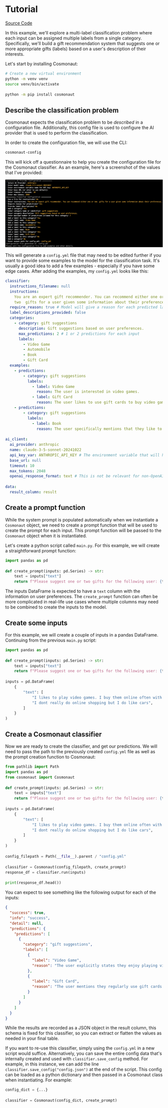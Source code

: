 # Tutorial

[Source Code](https://github.com/am1tyadav/cosmonaut/tree/main/examples/multi_label)

In this example, we'll explore a multi-label classification problem where each input can be assigned multiple labels from a single category. Specifically, we'll build a gift recommendation system that suggests one or more appropriate gifts (labels) based on a user's description of their interests.

Let's start by installing Cosmonaut:

```bash
# Create a new virtual environment
python -m venv venv
source venv/bin/activate

python -m pip install cosmonaut
```

## Describe the classification problem

Cosmonaut expects the classification problem to be _described_ in a configuration file. Additionally, this config file is used to configure the AI provider that is used to perform the classification.

In order to create the configuration file, we will use the CLI:

```bash
cosmonaut-config
```

This will kick off a questionnaire to help you create the configuration file for the Cosmonaut classifier. As an example, here's a screenshot of the values that I've provided:

![CLI Example](../assets/cli_example.png)

This will generate a `config.yml` file that may need to be edited further if you want to provide some examples to the model for the classification task. It's usually a good idea to add a few examples - especially if you have some edge cases. After adding the examples, my `config.yml` looks like this:

```yaml
classifier:
  instructions_filename: null
  instructions:
    You are an expert gift recommender. You can recommend either one or
    two  gifts for a user given some information about their preferences.
  require_reason: true # Model will give a reason for each predicted label
  label_descriptions_provided: false
  categories:
    - category: gift suggestions
      description: Gift suggestions based on user preferences.
      max_predictions: 2 # 1 or 2 predictions for each input
      labels:
        - Video Game
        - Automobile
        - Book
        - Gift Card
  examples:
    - predictions:
        - category: gift suggestions
          labels:
            - label: Video Game
              reason: The user is interested in video games.
            - label: Gift Card
              reason: The user likes to use gift cards to buy video games online.
    - predictions:
        - category: gift suggestions
          labels:
            - label: Book
              reason: The user specifically mentions that they like to read books.

ai_client:
  ai_provider: anthropic
  name: claude-3-5-sonnet-20241022
  api_key_var: ANTHROPIC_API_KEY # The environment variable that will hold the API KEY
  base_url: null
  timeout: 10
  max_tokens: 2048
  openai_response_format: text # This is not be relevant for non-OpenAI models

data:
  result_column: result
```

## Create a prompt function

While the system prompt is populated automatically when we instantiate a `Cosmonaut` object, we need to create a prompt function that will be used to create the prompt for each input. This prompt function will be passed to the `Cosmonaut` object when it is instantiated.

Let's create a python script called `main.py`. For this example, we will create a straightforward prompt function:

```python
import pandas as pd

def create_prompt(inputs: pd.Series) -> str:
    text = inputs["text"]
    return f"Please suggest one or two gifts for the following user: {text}"
```

The inputs DataFrame is expected to have a `text` column with the information on user preferences. The `create_prompt` function can often be more complicated in real-life use cases where multiple columns may need to be combined to create the inputs to the model.

## Create some inputs

For this example, we will create a couple of inputs in a pandas DataFrame. Continuing from the previous `main.py` script:

```python
import pandas as pd

def create_prompt(inputs: pd.Series) -> str:
    text = inputs["text"]
    return f"Please suggest one or two gifts for the following user: {text}"

inputs = pd.DataFrame(
    {
        "text": [
            "I likes to play video games. I buy them online often with gift cards that I get on my birthday.",
            "I dont really do online shopping but I do like cars",
        ]
    }
)
```

## Create a Cosmonaut classifier

Now we are ready to create the classifier, and get our predictions. We will need to pass the path to the previously created `config.yml` file as well as the prompt creation function to Cosmonaut:

```python
from pathlib import Path
import pandas as pd
from cosmonaut import Cosmonaut

def create_prompt(inputs: pd.Series) -> str:
    text = inputs["text"]
    return f"Please suggest one or two gifts for the following user: {text}"

inputs = pd.DataFrame(
    {
        "text": [
            "I likes to play video games. I buy them online often with gift cards that I get on my birthday.",
            "I dont really do online shopping but I do like cars",
        ]
    }
)

config_filepath = Path(__file__).parent / "config.yml"

classifier = Cosmonaut(config_filepath, create_prompt)
response_df = classifier.run(inputs)

print(response_df.head())
```

You can expect to see something like the following output for each of the inputs:

```json
{
  "success": true,
  "info": "success",
  "detail": null,
  "predictions": {
    "predictions": [
      {
        "category": "gift suggestions",
        "labels": [
          {
            "label": "Video Game",
            "reason": "The user explicitly states they enjoy playing video games and plays them frequently"
          },
          {
            "label": "Gift Card",
            "reason": "The user mentions they regularly use gift cards to purchase video games online"
          }
        ]
      }
    ]
  }
}
```

While the results are recorded as a JSON object in the result column, this schema is fixed for this classifier, so you can extract or flatten the values as needed in your final table.

If you want to re-use this classifier, simply using the `config.yml` in a new script would suffice. Alternatively, you can save the entire config data that's internally created and used with `classifier.save_config` method. For example, in this instance, we can add the line `classifier.save_config("config.json")` at the end of the script. This config can be loaded as a python dictionary and then passed in a Cosmonaut class when instantiating. For example:

```python
config_dict = {...}

classifier = Cosmonaut(config_dict, create_prompt)
```
